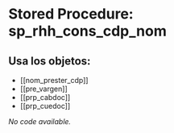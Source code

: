 # Stored Procedure: sp_rhh_cons_cdp_nom

## Usa los objetos:
- [[nom_prester_cdp]]
- [[pre_vargen]]
- [[prp_cabdoc]]
- [[prp_cuedoc]]

*No code available.*
